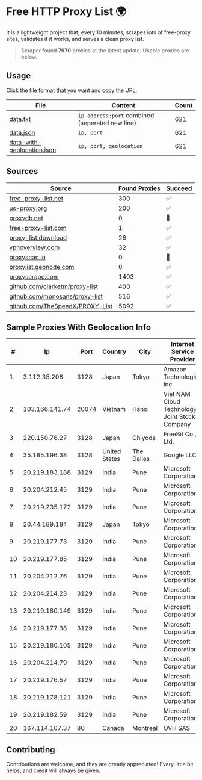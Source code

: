 
# Free HTTP Proxy List 🌍

It is a lightweight project that, every 10 minutes, scrapes lots of free-proxy sites, validates if it works, and serves a clean proxy list.


> Scraper found **7970** proxies at the latest update. Usable proxies are below.

## Usage

Click the file format that you want and copy the URL.


|File|Content|Count|
|----|-------|-----|
|[data.txt](https://raw.githubusercontent.com/themiralay/Proxy-List-World/master/data.txt)|`ip_address:port` combined (seperated new line)|621|
|[data.json](https://raw.githubusercontent.com/themiralay/Proxy-List-World/master/data.json)|`ip, port`|621|
|[data-with-geolocation.json](https://raw.githubusercontent.com/themiralay/Proxy-List-World/master/data-with-geolocation.json)|`ip, port, geolocation`|621|

## Sources

|Source|Found Proxies|Succeed|
|------|-------------|-------|
|[free-proxy-list.net](https://free-proxy-list.net)|300|✅|
|[us-proxy.org](https://www.us-proxy.org)|200|✅|
|[proxydb.net](http://proxydb.net)|0|🚫|
|[free-proxy-list.com](https://free-proxy-list.com/?page=&port=&type%5B%5D=http&type%5B%5D=https&up_time=0&search=Search)|1|✅|
|[proxy-list.download](https://www.proxy-list.download/HTTP)|26|✅|
|[vpnoverview.com](https://vpnoverview.com/privacy/anonymous-browsing/free-proxy-servers)|32|✅|
|[proxyscan.io](https://www.proxyscan.io)|0|🚫|
|[proxylist.geonode.com](https://proxylist.geonode.com/api/proxy-list?limit=300&page=1&sort_by=lastChecked&sort_type=desc&protocols=http,https)|0|✅|
|[proxyscrape.com](https://api.proxyscrape.com/v2/?request=displayproxies&protocol=http&timeout=10000&country=all&ssl=all&anonymity=all)|1403|✅|
|[github.com/clarketm/proxy-list](https://raw.githubusercontent.com/clarketm/proxy-list/master/proxy-list-raw.txt)|400|✅|
|[github.com/monosans/proxy-list](https://raw.githubusercontent.com/monosans/proxy-list/main/proxies/http.txt)|516|✅|
|[github.com/TheSpeedX/PROXY-List](https://raw.githubusercontent.com/TheSpeedX/PROXY-List/master/http.txt)|5092|✅|


## Sample Proxies With Geolocation Info

|#|Ip|Port|Country|City|Internet Service Provider|
|-|--|----|-------|----|-------------------------|
|1|3.112.35.208|3128|Japan|Tokyo|Amazon Technologies Inc.|
|2|103.166.141.74|20074|Vietnam|Hanoi|Viet NAM Cloud Technology Joint Stock Company|
|3|220.150.76.27|3128|Japan|Chiyoda|FreeBit Co., Ltd.|
|4|35.185.196.38|3128|United States|The Dalles|Google LLC|
|5|20.219.183.188|3129|India|Pune|Microsoft Corporation|
|6|20.204.212.45|3129|India|Pune|Microsoft Corporation|
|7|20.219.235.172|3129|India|Pune|Microsoft Corporation|
|8|20.44.189.184|3129|Japan|Tokyo|Microsoft Corporation|
|9|20.219.177.73|3129|India|Pune|Microsoft Corporation|
|10|20.219.177.85|3129|India|Pune|Microsoft Corporation|
|11|20.204.212.76|3129|India|Pune|Microsoft Corporation|
|12|20.204.214.23|3129|India|Pune|Microsoft Corporation|
|13|20.219.180.149|3129|India|Pune|Microsoft Corporation|
|14|20.219.177.38|3129|India|Pune|Microsoft Corporation|
|15|20.219.180.105|3129|India|Pune|Microsoft Corporation|
|16|20.204.214.79|3129|India|Pune|Microsoft Corporation|
|17|20.219.176.57|3129|India|Pune|Microsoft Corporation|
|18|20.219.178.121|3129|India|Pune|Microsoft Corporation|
|19|20.219.182.59|3129|India|Pune|Microsoft Corporation|
|20|167.114.107.37|80|Canada|Montreal|OVH SAS|



## Contributing

Contributions are welcome, and they are greatly appreciated! Every
little bit helps, and credit will always be given.

